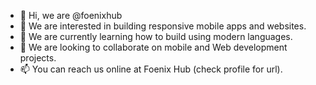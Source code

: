 - 👋 Hi, we are @foenixhub
- 👀 We are interested in building responsive mobile apps and websites.
- 🌱 We are currently learning how to build using modern languages.
- 💞️ We are looking to collaborate on mobile and Web development projects.
- 📫 You can reach us online at Foenix Hub (check profile for url).

<!---
foenixhub/foenixhub is a ✨ special ✨ repository because its `README.md` (this file) appears on your GitHub profile.
You can click the Preview link to take a look at your changes.
--->
